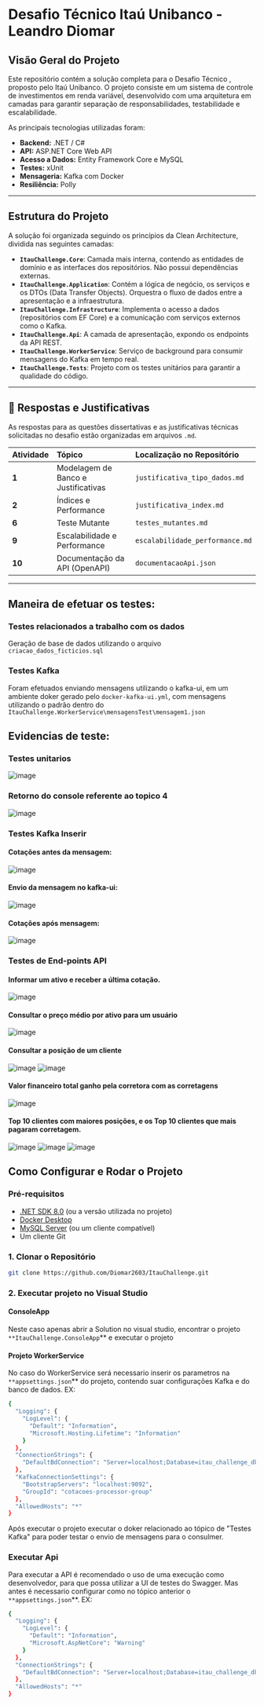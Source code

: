 # Desafio Técnico Itaú Unibanco - Leandro Diomar

## Visão Geral do Projeto

Este repositório contém a solução completa para o Desafio Técnico , proposto pelo Itaú Unibanco. O projeto consiste em um sistema de controle de investimentos em renda variável, desenvolvido com uma arquitetura em camadas para garantir separação de responsabilidades, testabilidade e escalabilidade.

As principais tecnologias utilizadas foram:
* **Backend:** .NET / C#
* **API:** ASP.NET Core Web API
* **Acesso a Dados:** Entity Framework Core e MySQL
* **Testes:** xUnit
* **Mensageria:** Kafka com Docker
* **Resiliência:** Polly

---

##  Estrutura do Projeto

A solução foi organizada seguindo os princípios da Clean Architecture, dividida nas seguintes camadas:

* **`ItauChallenge.Core`**: Camada mais interna, contendo as entidades de domínio e as interfaces dos repositórios. Não possui dependências externas.
* **`ItauChallenge.Application`**: Contém a lógica de negócio, os serviços e os DTOs (Data Transfer Objects). Orquestra o fluxo de dados entre a apresentação e a infraestrutura.
* **`ItauChallenge.Infrastructure`**: Implementa o acesso a dados (repositórios com EF Core) e a comunicação com serviços externos como o Kafka.
* **`ItauChallenge.Api`**: A camada de apresentação, expondo os endpoints da API REST.
* **`ItauChallenge.WorkerService`**: Serviço de background para consumir mensagens do Kafka em tempo real.
* **`ItauChallenge.Tests`**: Projeto com os testes unitários para garantir a qualidade do código.

---

## 📝 Respostas e Justificativas

As respostas para as questões dissertativas e as justificativas técnicas solicitadas no desafio estão organizadas em arquivos `.md`.

| Atividade | Tópico | Localização no Repositório |
| :--- | :--- | :--- |
| **1** | Modelagem de Banco e Justificativas | `justificativa_tipo_dados.md` |
| **2** | Índices e Performance | `justificativa_index.md` |
| **6** | Teste Mutante | `testes_mutantes.md` |
| **9** | Escalabilidade e Performance | `escalabilidade_performance.md` |
| **10** | Documentação da API (OpenAPI) | `documentacaoApi.json` |

---

##  Maneira de efetuar os testes:

### Testes relacionados a trabalho com os dados
Geração de base de dados utilizando o arquivo `criacao_dados_ficticios.sql`

### Testes Kafka
Foram efetuados enviando mensagens utilizando o kafka-ui, em um ambiente doker gerado pelo `docker-kafka-ui.yml`, com mensagens utilizando o padrão dentro do `ItauChallenge.WorkerService\mensagensTest\mensagem1.json`

## Evidencias de teste:
### Testes unitarios
![image](https://github.com/user-attachments/assets/5da49430-859f-4652-99c1-673cca0fc7ff)

### Retorno do console referente ao topico 4
![image](https://github.com/user-attachments/assets/06bc7d61-546f-4eea-865c-653f86647aaa)

### Testes Kafka Inserir 
#### Cotações antes da mensagem:
![image](https://github.com/user-attachments/assets/3a8de846-b45c-4492-a385-0fd4baaf97dc)

#### Envio da mensagem no kafka-ui:
![image](https://github.com/user-attachments/assets/304e4ef7-07c0-4cbf-9148-3e42fe72d723)

#### Cotações após mensagem:
![image](https://github.com/user-attachments/assets/607f2276-f6b0-4e40-8fd6-046b688f55e9)

### Testes de End-points API
#### Informar um ativo e receber a última cotação.
![image](https://github.com/user-attachments/assets/90734b72-65ee-4f7f-950e-aa6750ded486)
#### Consultar o preço médio por ativo para um usuário
![image](https://github.com/user-attachments/assets/0972b6de-67f5-468d-b416-3f965854a5c2)
#### Consultar a posição de um cliente
![image](https://github.com/user-attachments/assets/efa690b0-6258-46b8-92c0-e01d9ef70f31)
![image](https://github.com/user-attachments/assets/57687531-04d3-4b79-80d2-62208c82cd8d)
#### Valor financeiro total ganho pela corretora com as corretagens
![image](https://github.com/user-attachments/assets/f556f503-2c47-483e-a181-18c9f6f30575)
####  Top 10 clientes com maiores posições, e os Top 10 clientes que mais pagaram corretagem.
![image](https://github.com/user-attachments/assets/bdc103ae-c7be-467d-871e-1189a3269fc3)
![image](https://github.com/user-attachments/assets/506f2e7d-22b4-407b-8af7-4b6db951f69f)
![image](https://github.com/user-attachments/assets/be41d0fb-282e-4e1d-ba1d-14becf8b1bf7)

##  Como Configurar e Rodar o Projeto

### Pré-requisitos

* [.NET SDK 8.0](https://dotnet.microsoft.com/download/dotnet/8.0) (ou a versão utilizada no projeto)
* [Docker Desktop](https://www.docker.com/products/docker-desktop/)
* [MySQL Server](https://dev.mysql.com/downloads/mysql/) (ou um cliente compatível)
* Um cliente Git

### 1. Clonar o Repositório
```bash
git clone https://github.com/Diomar2603/ItauChallenge.git
```

### 2. Executar projeto no Visual Studio
#### ConsoleApp
Neste caso apenas abrir a Solution no visual studio, encontrar o projeto `**ItauChallenge.ConsoleApp`** e executar o projeto

#### Projeto WorkerService
No caso do WorkerService será necessario inserir os parametros na `**appsettings.json`** do projeto, contendo suar configurações Kafka 
e do banco de dados. EX:
```bash
{
  "Logging": {
    "LogLevel": {
      "Default": "Information",
      "Microsoft.Hosting.Lifetime": "Information"
    }
  },
  "ConnectionStrings": {
    "DefaultBdConnection": "Server=localhost;Database=itau_challenge_db;User=root;Password=Lea@2023!;"
  },
  "KafkaConnectionSettings": {
    "BootstrapServers": "localhost:9092",
    "GroupId": "cotacoes-processor-group"
  },
  "AllowedHosts": "*"
}
```
Após executar o projeto executar o doker relacionado ao tópico de "Testes Kafka"
para poder testar o envio de mensagens para o consulmer.

### Executar Api

Para executar a API é recomendado o uso de uma execução como desenvolvedor, para que possa utilizar a UI de testes do 
Swagger. Mas antes é necessario configurar como no tópico anterior o `**appsettings.json`**. EX:

```bash
{
  "Logging": {
    "LogLevel": {
      "Default": "Information",
      "Microsoft.AspNetCore": "Warning"
    }
  },
  "ConnectionStrings": {
    "DefaultBdConnection": "Server=localhost;Database=itau_challenge_db;User=root;Password=Lea@2023!;"
  },
  "AllowedHosts": "*"
}
```
